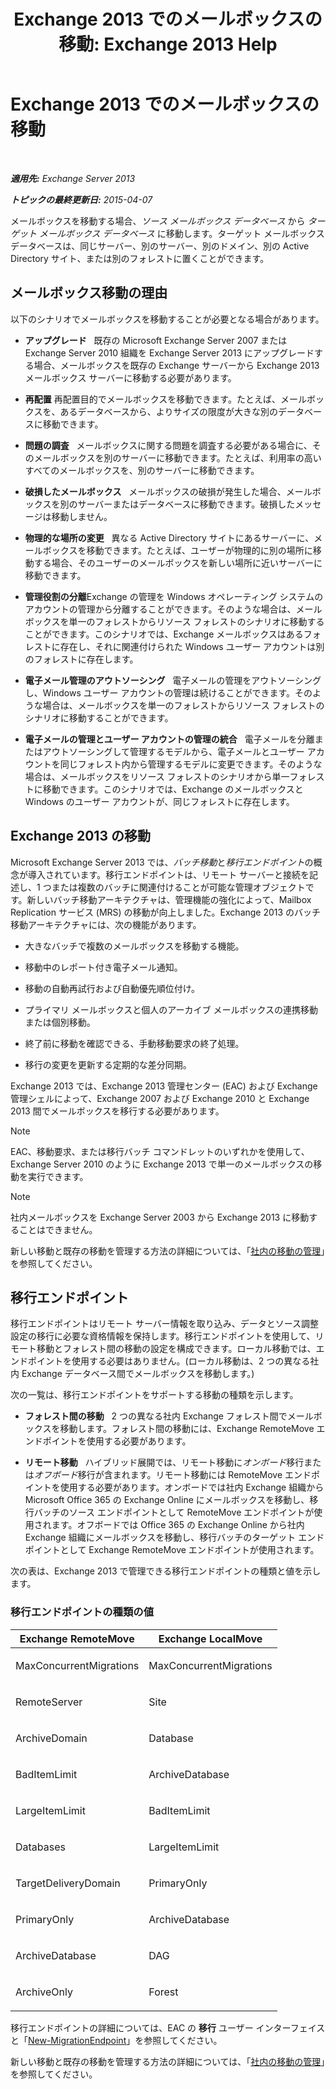 ﻿---
title: 'Exchange 2013 でのメールボックスの移動: Exchange 2013 Help'
TOCTitle: Exchange 2013 でのメールボックスの移動
ms:assetid: 9c0a0bc9-2a39-4cf0-aa6e-6e5ef3fd38b5
ms:mtpsurl: https://technet.microsoft.com/ja-jp/library/JJ150543(v=EXCHG.150)
ms:contentKeyID: 48269852
ms.date: 04/24/2018
mtps_version: v=EXCHG.150
ms.translationtype: HT
---

# Exchange 2013 でのメールボックスの移動

 

_**適用先:** Exchange Server 2013_

_**トピックの最終更新日:** 2015-04-07_

メールボックスを移動する場合、*ソース メールボックス データベース* から *ターゲット メールボックス データベース* に移動します。ターゲット メールボックス データベースは、同じサーバー、別のサーバー、別のドメイン、別の Active Directory サイト、または別のフォレストに置くことができます。

## メールボックス移動の理由

以下のシナリオでメールボックスを移動することが必要となる場合があります。

  - **アップグレード**   既存の Microsoft Exchange Server 2007 または Exchange Server 2010 組織を Exchange Server 2013 にアップグレードする場合、メールボックスを既存の Exchange サーバーから Exchange 2013 メールボックス サーバーに移動する必要があります。

  - **再配置** 再配置目的でメールボックスを移動できます。たとえば、メールボックスを、あるデータベースから、よりサイズの限度が大きな別のデータベースに移動できます。

  - **問題の調査**   メールボックスに関する問題を調査する必要がある場合に、そのメールボックスを別のサーバーに移動できます。たとえば、利用率の高いすべてのメールボックスを、別のサーバーに移動できます。

  - **破損したメールボックス**   メールボックスの破損が発生した場合、メールボックスを別のサーバーまたはデータベースに移動できます。破損したメッセージは移動しません。

  - **物理的な場所の変更**   異なる Active Directory サイトにあるサーバーに、メールボックスを移動できます。たとえば、ユーザーが物理的に別の場所に移動する場合、そのユーザーのメールボックスを新しい場所に近いサーバーに移動できます。

  - **管理役割の分離**Exchange の管理を Windows オペレーティング システムのアカウントの管理から分離することができます。そのような場合は、メールボックスを単一のフォレストからリソース フォレストのシナリオに移動することができます。このシナリオでは、Exchange メールボックスはあるフォレストに存在し、それに関連付けられた Windows ユーザー アカウントは別のフォレストに存在します。

  - **電子メール管理のアウトソーシング**   電子メールの管理をアウトソーシングし、Windows ユーザー アカウントの管理は続けることができます。そのような場合は、メールボックスを単一のフォレストからリソース フォレストのシナリオに移動することができます。

  - **電子メールの管理とユーザー アカウントの管理の統合**   電子メールを分離またはアウトソーシングして管理するモデルから、電子メールとユーザー アカウントを同じフォレスト内から管理するモデルに変更できます。そのような場合は、メールボックスをリソース フォレストのシナリオから単一フォレストに移動できます。このシナリオでは、Exchange のメールボックスと Windows のユーザー アカウントが、同じフォレストに存在します。

## Exchange 2013 の移動

Microsoft Exchange Server 2013 では、*バッチ移動*と*移行エンドポイント*の概念が導入されています。移行エンドポイントは、リモート サーバーと接続を記述し、1 つまたは複数のバッチに関連付けることが可能な管理オブジェクトです。新しいバッチ移動アーキテクチャは、管理機能の強化によって、Mailbox Replication サービス (MRS) の移動が向上しました。Exchange 2013 のバッチ移動アーキテクチャには、次の機能があります。

  - 大きなバッチで複数のメールボックスを移動する機能。

  - 移動中のレポート付き電子メール通知。

  - 移動の自動再試行および自動優先順位付け。

  - プライマリ メールボックスと個人のアーカイブ メールボックスの連携移動または個別移動。

  - 終了前に移動を確認できる、手動移動要求の終了処理。

  - 移行の変更を更新する定期的な差分同期。

Exchange 2013 では、Exchange 2013 管理センター (EAC) および Exchange 管理シェルによって、Exchange 2007 および Exchange 2010 と Exchange 2013 間でメールボックスを移行する必要があります。


> [!NOTE]
> EAC、移動要求、または移行バッチ コマンドレットのいずれかを使用して、Exchange Server 2010 のように Exchange 2013 で単一のメールボックスの移動を実行できます。




> [!NOTE]
> 社内メールボックスを Exchange Server 2003 から Exchange 2013 に移動することはできません。



新しい移動と既存の移動を管理する方法の詳細については、「[社内の移動の管理](manage-on-premises-moves-exchange-2013-help.md)」を参照してください。

## 移行エンドポイント

移行エンドポイントはリモート サーバー情報を取り込み、データとソース調整設定の移行に必要な資格情報を保持します。移行エンドポイントを使用して、リモート移動とフォレスト間の移動の設定を構成できます。ローカル移動では、エンドポイントを使用する必要はありません。(ローカル移動は、2 つの異なる社内 Exchange データベース間でメールボックスを移動します。)

次の一覧は、移行エンドポイントをサポートする移動の種類を示します。

  - **フォレスト間の移動**   2 つの異なる社内 Exchange フォレスト間でメールボックスを移動します。フォレスト間の移動には、Exchange RemoteMove エンドポイントを使用する必要があります。

  - **リモート移動**   ハイブリッド展開では、リモート移動に*オンボード*移行または*オフボード*移行が含まれます。リモート移動には RemoteMove エンドポイントを使用する必要があります。オンボードでは社内 Exchange 組織から Microsoft Office 365 の Exchange Online にメールボックスを移動し、移行バッチのソース エンドポイントとして RemoteMove エンドポイントが使用されます。オフボードでは Office 365 の Exchange Online から社内 Exchange 組織にメールボックスを移動し、移行バッチのターゲット エンドポイントとして Exchange RemoteMove エンドポイントが使用されます。

次の表は、Exchange 2013 で管理できる移行エンドポイントの種類と値を示します。

### 移行エンドポイントの種類の値

<table>
<colgroup>
<col style="width: 50%" />
<col style="width: 50%" />
</colgroup>
<thead>
<tr class="header">
<th>Exchange RemoteMove</th>
<th>Exchange LocalMove</th>
</tr>
</thead>
<tbody>
<tr class="odd">
<td><p>MaxConcurrentMigrations</p></td>
<td><p>MaxConcurrentMigrations</p></td>
</tr>
<tr class="even">
<td><p>RemoteServer</p></td>
<td><p>Site</p></td>
</tr>
<tr class="odd">
<td><p>ArchiveDomain</p></td>
<td><p>Database</p></td>
</tr>
<tr class="even">
<td><p>BadItemLimit</p></td>
<td><p>ArchiveDatabase</p></td>
</tr>
<tr class="odd">
<td><p>LargeItemLimit</p></td>
<td><p>BadItemLimit</p></td>
</tr>
<tr class="even">
<td><p>Databases</p></td>
<td><p>LargeItemLimit</p></td>
</tr>
<tr class="odd">
<td><p>TargetDeliveryDomain</p></td>
<td><p>PrimaryOnly</p></td>
</tr>
<tr class="even">
<td><p>PrimaryOnly</p></td>
<td><p>ArchiveDatabase</p></td>
</tr>
<tr class="odd">
<td><p>ArchiveDatabase</p></td>
<td><p>DAG</p></td>
</tr>
<tr class="even">
<td><p>ArchiveOnly</p></td>
<td><p>Forest</p></td>
</tr>
</tbody>
</table>


移行エンドポイントの詳細については、EAC の <strong>移行</strong> ユーザー インターフェイスと「[New-MigrationEndpoint](https://technet.microsoft.com/ja-jp/library/jj218611\(v=exchg.150\))」を参照してください。

新しい移動と既存の移動を管理する方法の詳細については、「[社内の移動の管理](manage-on-premises-moves-exchange-2013-help.md)」を参照してください。

